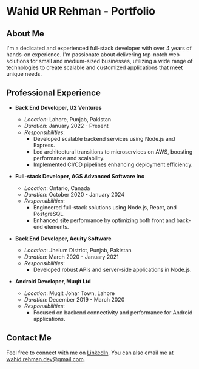 # Wahid UR Rehman - Portfolio

## About Me
I'm a dedicated and experienced full-stack developer with over 4 years of hands-on experience. I'm passionate about delivering top-notch web solutions for small and medium-sized businesses, utilizing a wide range of technologies to create scalable and customized applications that meet unique needs.

## Professional Experience
- **Back End Developer, U2 Ventures**
  - *Location*: Lahore, Punjab, Pakistan
  - *Duration*: January 2022 - Present
  - *Responsibilities*:
    - Developed scalable backend services using Node.js and Express.
    - Led architectural transitions to microservices on AWS, boosting performance and scalability.
    - Implemented CI/CD pipelines enhancing deployment efficiency.

- **Full-stack Developer, AGS Advanced Software Inc**
  - *Location*: Ontario, Canada
  - *Duration*: October 2020 - January 2024
  - *Responsibilities*:
    - Engineered full-stack solutions using Node.js, React, and PostgreSQL.
    - Enhanced site performance by optimizing both front and back-end elements.

- **Back End Developer, Acuity Software**
  - *Location*: Jhelum District, Punjab, Pakistan
  - *Duration*: March 2020 - January 2021
  - *Responsibilities*:
    - Developed robust APIs and server-side applications in Node.js.

- **Android Developer, Muqit Ltd**
  - *Location*: Muqit Johar Town, Lahore
  - *Duration*: December 2019 - March 2020
  - *Responsibilities*:
    - Focused on backend connectivity and performance for Android applications.

## Contact Me
Feel free to connect with me on [LinkedIn](https://www.linkedin.com/in/wahid-ur-rehman-003b13142/).
You can also email me at [wahid.rehman.dev@gmail.com](mailto:wahid.rehman.dev@gmail.com).
